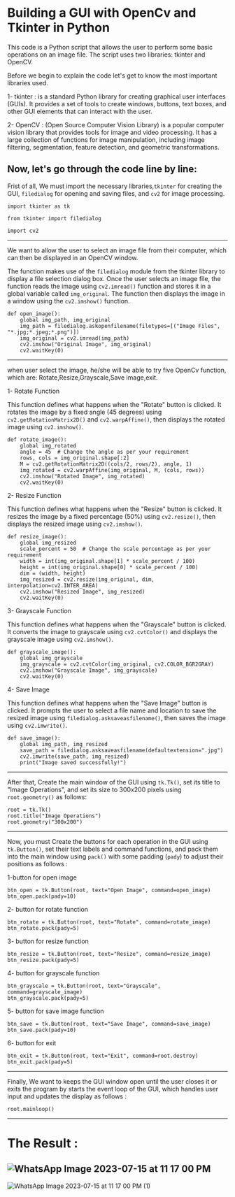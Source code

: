 #  Building a GUI with OpenCv and Tkinter in Python

This code is a Python script that allows the user to perform some basic operations on an image file. The script uses two libraries: tkinter and OpenCV.

Before we begin to explain the code let's get to know the most important libraries used.

1- tkinter : is a standard Python library for creating graphical user interfaces (GUIs). It provides a set of tools to create windows, buttons, text boxes, and other GUI elements that can interact with the user.

2- OpenCV : (Open Source Computer Vision Library) is a popular computer vision library that provides tools for image and video processing. It has a large collection of functions for image manipulation, including image filtering, segmentation, feature detection, and geometric transformations.
## Now, let's go through the code line by line:

Frist of all, We must import the necessary libraries,`tkinter` for creating the GUI, `filedialog` for opening and saving files, and `cv2` for image processing.
```
import tkinter as tk

from tkinter import filedialog

import cv2
```
-----
We want to allow the user to select an image file from their computer, which can then be displayed in an OpenCV window.

The function makes use of the `filedialog` module from the tkinter library to display a file selection dialog box. Once the user selects an image file, the function reads the image using `cv2.imread()` function and stores it in a global variable called `img_original`. The function then displays the image in a window using the `cv2.imshow()` function.
```
def open_image():
    global img_path, img_original
    img_path = filedialog.askopenfilename(filetypes=[("Image Files", "*.jpg;*.jpeg;*.png")])
    img_original = cv2.imread(img_path)
    cv2.imshow("Original Image", img_original)
    cv2.waitKey(0)
```
---
when user select the image, he/she will be able to try five OpenCv function, which are: Rotate,Resize,Grayscale,Save image,exit.

1- Rotate Function 

This function defines what happens when the "Rotate" button is clicked. It rotates the image by a fixed angle (45 degrees) using `cv2.getRotationMatrix2D()` and `cv2.warpAffine()`, then displays the rotated image using `cv2.imshow()`.
```
def rotate_image():
    global img_rotated
    angle = 45  # Change the angle as per your requirement
    rows, cols = img_original.shape[:2]
    M = cv2.getRotationMatrix2D((cols/2, rows/2), angle, 1)
    img_rotated = cv2.warpAffine(img_original, M, (cols, rows))
    cv2.imshow("Rotated Image", img_rotated)
    cv2.waitKey(0)
```
2- Resize Function

This function defines what happens when the "Resize" button is clicked. It resizes the image by a fixed percentage (50%) using `cv2.resize()`, then displays the resized image using `cv2.imshow()`.
```
def resize_image():
    global img_resized
    scale_percent = 50  # Change the scale percentage as per your requirement
    width = int(img_original.shape[1] * scale_percent / 100)
    height = int(img_original.shape[0] * scale_percent / 100)
    dim = (width, height)
    img_resized = cv2.resize(img_original, dim, interpolation=cv2.INTER_AREA)
    cv2.imshow("Resized Image", img_resized)
    cv2.waitKey(0)
```
3- Grayscale Function

This function defines what happens when the "Grayscale" button is clicked. It converts the image to grayscale using `cv2.cvtColor()` and displays the grayscale image using `cv2.imshow()`.
```
def grayscale_image():
    global img_grayscale
    img_grayscale = cv2.cvtColor(img_original, cv2.COLOR_BGR2GRAY)
    cv2.imshow("Grayscale Image", img_grayscale)
    cv2.waitKey(0)
```
4- Save Image

This function defines what happens when the "Save Image" button is clicked. It prompts the user to select a file name and location to save the resized image using `filedialog.asksaveasfilename()`, then saves the image using `cv2.imwrite()`.
```
def save_image():
    global img_path, img_resized
    save_path = filedialog.asksaveasfilename(defaultextension=".jpg")
    cv2.imwrite(save_path, img_resized)
    print("Image saved successfully!")
```
----
After that, Create the main window of the GUI using `tk.Tk()`, set its title to "Image Operations", and set its size to 300x200 pixels using `root.geometry()` as follows:
```
root = tk.Tk()
root.title("Image Operations")
root.geometry("300x200")
```
------
Now, you must Create the buttons for each operation in the GUI using `tk.Button()`, set their text labels and command functions, and pack them into the main window using `pack()` with some padding (`pady`) to adjust their positions as follows :

1-button for open image
```
btn_open = tk.Button(root, text="Open Image", command=open_image)
btn_open.pack(pady=10)
```
2- button for rotate function 
```
btn_rotate = tk.Button(root, text="Rotate", command=rotate_image)
btn_rotate.pack(pady=5)
```
3- button for resize function
```
btn_resize = tk.Button(root, text="Resize", command=resize_image)
btn_resize.pack(pady=5)
```
4- button for grayscale function
```
btn_grayscale = tk.Button(root, text="Grayscale", command=grayscale_image)
btn_grayscale.pack(pady=5)
```
5- button for save image function
```
btn_save = tk.Button(root, text="Save Image", command=save_image)
btn_save.pack(pady=10)
```
6- button for exit 
```
btn_exit = tk.Button(root, text="Exit", command=root.destroy)
btn_exit.pack(pady=5)
```
-----
Finally, We want to keeps the GUI window open until the user closes it or exits the program by starts the event loop of the GUI, which handles user input and updates the display as follows :
```
root.mainloop()
```
-------------
# The Result :
![WhatsApp Image 2023-07-15 at 11 17 00 PM](https://github.com/Wareef14/Task1-EVC3/assets/112234071/8da9c981-31e9-433e-8e1b-87825dc45afd)
-------------
![WhatsApp Image 2023-07-15 at 11 17 00 PM (1)](https://github.com/Wareef14/Task1-EVC3/assets/112234071/69d938ce-5789-4819-b92d-2283b6aebb17)

